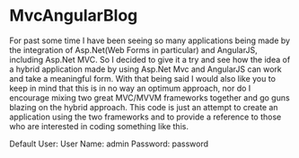 MvcAngularBlog
==============
For past some time I have been seeing so many applications being made by the integration of Asp.Net(Web Forms in particular) and AngularJS, including Asp.Net MVC. So I decided to give it a try and see how the idea of a hybrid application made by using Asp.Net Mvc and AngularJS can work and take a meaningful form. With that being said I would also like you to keep in mind that this is in no way an optimum approach, nor do I encourage mixing two great MVC/MVVM frameworks together and go guns blazing on the hybrid approach. This code is just an attempt to create an application using the two frameworks and to provide a reference to those who are interested in coding something like this.

Default User:
User Name: admin
Password: password
